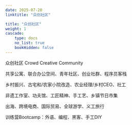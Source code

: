 ```yaml
---
date: 2025-07-20
linktitle: "众创社区"

title: "众创社区"
weight: 1
cascade:
    type: docs
    no_list: true
    bookHidden: false
---
```



众创社区 Crowd Creative Community

共享公寓、联合办公空间、青年社区、创业社群、程序员客栈

乡村振兴、古宅和/农家小院改造、农业经理/乡村CEO、社工

非遗工作室、功夫馆、工匠精神、手工艺、乡镇节日市集

出海、跨境电商、国际贸易、全球游学、义工旅行

训练营Bootcamp：外语、编程、黑客、手工DIY
